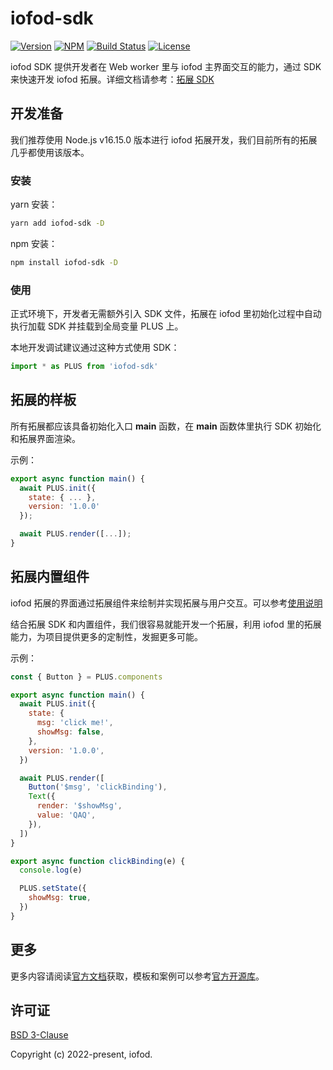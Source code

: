 # iofod-sdk

[![Version](https://img.shields.io/github/package-json/v/iofod/iofod-sdk)](https://github.com/iofod/iofod-sdk/)
[![NPM](https://img.shields.io/npm/v/iofod-sdk)](https://www.npmjs.com/package/iofod-sdk)
[![Build Status](https://img.shields.io/github/workflow/status/iofod/iofod-sdk/build)](https://github.com/iofod/iofod-sdk/actions)
[![License](https://img.shields.io/github/license/iofod/iofod-sdk)](https://github.com/iofod/iofod-sdk/blob/main/LICENSE.md)

iofod SDK 提供开发者在 Web worker 里与 iofod 主界面交互的能力，通过 SDK 来快速开发 iofod 拓展。详细文档请参考：[拓展 SDK](https://doc.iofod.cn/#/zh-cn/9/02)

## 开发准备

我们推荐使用 Node.js v16.15.0 版本进行 iofod 拓展开发，我们目前所有的拓展几乎都使用该版本。

### 安装

yarn 安装：

```bash
yarn add iofod-sdk -D
```

npm 安装：

```bash
npm install iofod-sdk -D
```

### 使用

正式环境下，开发者无需额外引入 SDK 文件，拓展在 iofod 里初始化过程中自动执行加载 SDK 并挂载到全局变量 PLUS 上。

本地开发调试建议通过这种方式使用 SDK：

```js
import * as PLUS from 'iofod-sdk'
```

## 拓展的样板

所有拓展都应该具备初始化入口 **main** 函数，在 **main** 函数体里执行 SDK 初始化和拓展界面渲染。

示例：

```js
export async function main() {
  await PLUS.init({
    state: { ... },
    version: '1.0.0'
  });

  await PLUS.render([...]);
}
```

## 拓展内置组件

iofod 拓展的界面通过拓展组件来绘制并实现拓展与用户交互。可以参考[使用说明](https://doc.iofod.cn/#/zh-cn/9/03)

结合拓展 SDK 和内置组件，我们很容易就能开发一个拓展，利用 iofod 里的拓展能力，为项目提供更多的定制性，发掘更多可能。

示例：

```js
const { Button } = PLUS.components

export async function main() {
  await PLUS.init({
    state: {
      msg: 'click me!',
      showMsg: false,
    },
    version: '1.0.0',
  })

  await PLUS.render([
    Button('$msg', 'clickBinding'),
    Text({
      render: '$showMsg',
      value: 'QAQ',
    }),
  ])
}

export async function clickBinding(e) {
  console.log(e)

  PLUS.setState({
    showMsg: true,
  })
}
```

## 更多

更多内容请阅读[官方文档](https://doc.iofod.cn/#/zh-cn/9/01)获取，模板和案例可以参考[官方开源库](https://github.com/iofod/iofod-extensions)。

## 许可证

[BSD 3-Clause](https://github.com/iofod/iofod-sdk/blob/main/LICENSE.md)

Copyright (c) 2022-present, iofod.
